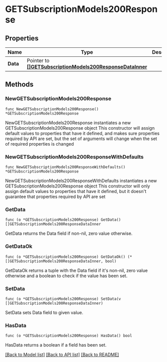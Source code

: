 # GETSubscriptionModels200Response

## Properties

Name | Type | Description | Notes
------------ | ------------- | ------------- | -------------
**Data** | Pointer to [**[]GETSubscriptionModels200ResponseDataInner**](GETSubscriptionModels200ResponseDataInner.md) |  | [optional] 

## Methods

### NewGETSubscriptionModels200Response

`func NewGETSubscriptionModels200Response() *GETSubscriptionModels200Response`

NewGETSubscriptionModels200Response instantiates a new GETSubscriptionModels200Response object
This constructor will assign default values to properties that have it defined,
and makes sure properties required by API are set, but the set of arguments
will change when the set of required properties is changed

### NewGETSubscriptionModels200ResponseWithDefaults

`func NewGETSubscriptionModels200ResponseWithDefaults() *GETSubscriptionModels200Response`

NewGETSubscriptionModels200ResponseWithDefaults instantiates a new GETSubscriptionModels200Response object
This constructor will only assign default values to properties that have it defined,
but it doesn't guarantee that properties required by API are set

### GetData

`func (o *GETSubscriptionModels200Response) GetData() []GETSubscriptionModels200ResponseDataInner`

GetData returns the Data field if non-nil, zero value otherwise.

### GetDataOk

`func (o *GETSubscriptionModels200Response) GetDataOk() (*[]GETSubscriptionModels200ResponseDataInner, bool)`

GetDataOk returns a tuple with the Data field if it's non-nil, zero value otherwise
and a boolean to check if the value has been set.

### SetData

`func (o *GETSubscriptionModels200Response) SetData(v []GETSubscriptionModels200ResponseDataInner)`

SetData sets Data field to given value.

### HasData

`func (o *GETSubscriptionModels200Response) HasData() bool`

HasData returns a boolean if a field has been set.


[[Back to Model list]](../README.md#documentation-for-models) [[Back to API list]](../README.md#documentation-for-api-endpoints) [[Back to README]](../README.md)


